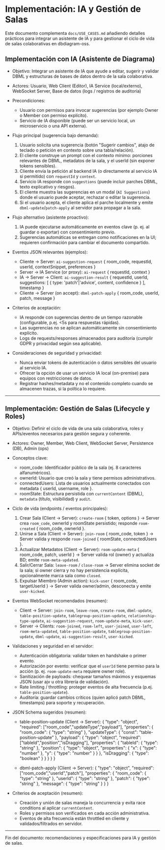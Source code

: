# Implementación: IA y Gestión de Salas

Este documento complementa `docs/USE_CASES.md` añadiendo detalles prácticos para integrar un asistente de IA y para gestionar el ciclo de vida de salas colaborativas en dbdiagram-oss.

## Implementación con IA (Asistente de Diagrama)
- Objetivo: Integrar un asistente de IA que ayude a editar, sugerir y validar DBML y estructuras de bases de datos dentro de la sala colaborativa.
- Actores: Usuario, Web Client (Editor), IA Service (local/externo), WebSocket Server, Base de datos (logs / registros de auditoría)
- Precondiciones:
  - Usuario con permisos para invocar sugerencias (por ejemplo Owner o Member con permiso explícito).
  - Servicio de IA disponible (puede ser un servicio local, un microservicio o una API externa).

- Flujo principal (sugerencia bajo demanda):
  1. Usuario solicita una sugerencia (botón "Sugerir cambios", atajo de teclado o petición en contexto sobre una tabla/relación).
  2. El cliente construye un prompt con el contexto mínimo: porciones relevantes de DBML, metadatos de la sala, y el userId (sin exponer tokens sensibles).
  3. Cliente envía la petición al backend IA (o directamente al servicio IA si permitido) con `requestId` y `context`.
  4. Servicio IA responde con `suggestions` (puede incluir parches DBML, texto explicativo y riesgos).
  5. El cliente muestra las sugerencias en un modal (`AI Suggestions`) donde el usuario puede aceptar, rechazar o editar la sugerencia.
  6. Si el usuario acepta, el cliente aplica el parche localmente y emite `dbml-update`/`patch-apply` al servidor para propagar a la sala.

- Flujo alternativo (asistente proactivo):
  1. IA puede ejecutarse automáticamente en eventos clave (p. ej. al guardar o exportar) con consentimiento previo.
  2. Sugerencias automáticas se entregan como notificaciones en la UI; requieren confirmación para cambiar el documento compartido.

- Eventos JSON relevantes (ejemplos):
  - Cliente -> Server: `ai-suggestion-request` {
      room_code, requestId, userId, contextSnippet, preferences
    }
  - Server -> IA Service (or proxy): `ai-request` { requestId, context }
  - IA -> Server -> Client: `ai-suggestion-result` {
      requestId, userId, suggestions: [ { type: 'patch'|'advice', content, confidence } ], timestamp
    }
  - Cliente -> Server (on accept): `dbml-patch-apply` { room_code, userId, patch, message }

- Criterios de aceptación:
  - IA responde con sugerencias dentro de un tiempo razonable (configurable, p.ej. <5s para respuestas rápidas).
  - Las sugerencias no se aplican automáticamente sin consentimiento explícito.
  - Logs de requests/responses almacenados para auditoría (cumplir GDPR y privacidad según sea aplicable).

- Consideraciones de seguridad y privacidad:
  - Nunca enviar tokens de autenticación o datos sensibles del usuario al servicio IA.
  - Ofrecer la opción de usar un servicio IA local (on-premise) para equipos con restricciones de datos.
  - Registrar hashes/metadata y no el contenido completo cuando se almacenen trazas, si la política lo requiere.

---

## Implementación: Gestión de Salas (Lifecycle y Roles)
- Objetivo: Definir el ciclo de vida de una sala colaborativa, roles y APIs/eventos necesarios para gestión segura y coherente.
- Actores: Owner, Member, Web Client, WebSocket Server, Persistence (DB), Admin (ops)
- Conceptos clave:
  - room_code: Identificador público de la sala (ej. 8 caracteres alfanuméricos).
  - ownerId: Usuario que creó la sala y tiene permisos administrativos.
  - connectedUsers: Lista de usuarios actualmente conectados con metadata { userId, username, role }.
  - roomState: Estructura persistida con `currentContent` (DBML), `metadata` (título, visibilidad) y `audit`.

- Ciclo de vida (endpoints / eventos principales):
  1. Crear Sala (Client -> Server): `create-room` { token, options } -> Server crea `room_code`, ownerId y roomState persistido; responde `room-created` { room_code, ownerId }.
  2. Unirse a Sala (Client -> Server): `join-room` { room_code, token } -> Server valida y responde `room-joined` { roomState, connectedUsers }.
  3. Actualizar Metadatos (Client -> Server): `room-update-meta` { room_code, patch, userId } -> Server valida rol (owner) y actualiza BD; emite `room-meta-updated`.
  4. Salir/Cerrar Sala: `leave-room` / `close-room` -> Server elimina socket de la sala; si owner cierra y no hay persistencia explícita, opcionalmente marca sala como `closed`.
  5. Expulsar Miembro (Admin action): `kick-user` { room_code, targetUserId } -> Server valida owner/admin, desconecta y emite `user-kicked`.

- Eventos WebSocket recomendados (resumen):
  - Client -> Server: `join-room`, `leave-room`, `create-room`, `dbml-update`, `table-position-update`, `tablegroup-position-update`, `relationship-type-update`, `ai-suggestion-request`, `room-update-meta`, `kick-user`.
  - Server -> Clients: `room-joined`, `room-left`, `user-joined`, `user-left`, `room-meta-updated`, `table-position-update`, `tablegroup-position-update`, `dbml-update`, `ai-suggestion-result`, `user-kicked`.

- Validaciones y seguridad en el servidor:
  - Autenticación obligatoria: validar token en handshake o primer evento.
  - Autorización por evento: verificar que el `userId` tiene permiso para la acción (p. ej. `room-update-meta` requiere owner role).
  - Sanitización de payloads: chequear tamaños máximos y esquemas JSON (usar ajv u otra librería de validación).
  - Rate limiting / throttling: proteger eventos de alta frecuencia (p.ej. `table-position-update`).
  - Auditoría: guardar cambios críticos (quien aplicó patch DBML, timestamps) para soporte y recuperación.

- JSON Schema sugeridos (resumen):
  - table-position-update (Client -> Server):
    {
      "type": "object",
      "required": ["room_code","updateType","payload"],
      "properties": {
        "room_code": { "type": "string" },
        "updateType": { "const": "table-position-update" },
        "payload": {
          "type": "object",
          "required": ["tableId","position","isDragging"],
          "properties": {
            "tableId": { "type": "string" },
            "position": { "type": "object", "properties": { "x": { "type": "number" }, "y": { "type": "number" } } },
            "isDragging": { "type": "boolean" }
          }
        }
      }
    }

  - dbml-patch-apply (Client -> Server):
    {
      "type": "object",
      "required": ["room_code","userId","patch"],
      "properties": {
        "room_code": { "type": "string" },
        "userId": { "type": "string" },
        "patch": { "type": "string" },
        "message": { "type": "string" }
      }
    }

- Criterios de aceptación (resumen):
  - Creación y unión de salas maneja la concurrencia y evita race conditions al aplicar `currentContent`.
  - Roles y permisos son verificados en cada acción administrativa.
  - Eventos de alta frecuencia están throttled en cliente y validados/filtrados en servidor.

---

Fin del documento: recomendaciones y especificaciones para IA y gestión de salas.
